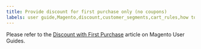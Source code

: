 ```yaml
---
title: Provide discount for first purchase only (no coupons)
labels: user guide,Magento,discount,customer_segments,cart_rules,how to
---
```


Please refer to the [Discount with First Purchase](https://docs.magento.com/m2/ee/user_guide/marketing/price-rule-discount-first-purchase.html) article on Magento User Guides. 